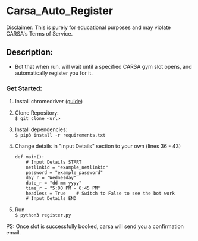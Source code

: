 # Carsa_Auto_Register
Disclaimer: This is purely for educational purposes and may violate CARSA's Terms of Service.

## Description:
* Bot that when run, will wait until a specified CARSA gym slot opens, and automatically register you for it.

### Get Started:
1. Install chromedriver ([guide][1])

2. Clone Repository: \
	```$ git clone <url>```
3. Install dependencies: \
	```$ pip3 install -r requirements.txt```
4. Change details in "Input Details" section to your own   (lines 36 - 43)
	```
	def main():
    	# Input Details START
    	netlinkid = "example_netlinkid"
    	password = "example_password"
    	day_r = "Wednesday"
    	date_r = "dd-mm-yyyy"
    	time_r = "5:00 PM - 6:45 PM"
    	headless = True    # Switch to False to see the bot work
    	# Input Details END
	```
5. Run \
	```$ python3 register.py```
	
PS: Once slot is successfully booked, carsa will send you a confirmation email.

[1]: https://www.youtube.com/watch?v=dz59GsdvUF8
